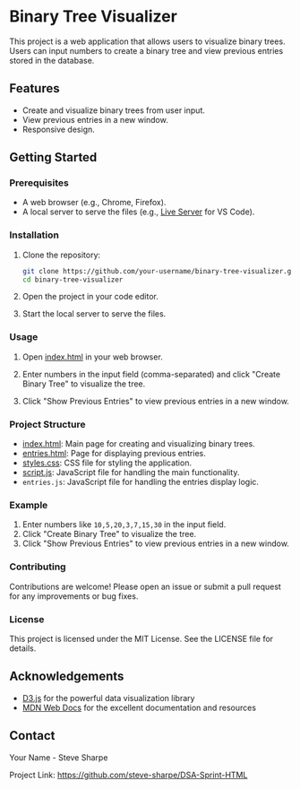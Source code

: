 # Binary Tree Visualizer

This project is a web application that allows users to visualize binary trees. Users can input numbers to create a binary tree and view previous entries stored in the database.

## Features

- Create and visualize binary trees from user input.
- View previous entries in a new window.
- Responsive design.

## Getting Started

### Prerequisites

- A web browser (e.g., Chrome, Firefox).
- A local server to serve the files (e.g., [Live Server](https://marketplace.visualstudio.com/items?itemName=ritwickdey.LiveServer) for VS Code).

### Installation

1. Clone the repository:
    ```sh
    git clone https://github.com/your-username/binary-tree-visualizer.git
    cd binary-tree-visualizer
    ```

2. Open the project in your code editor.

3. Start the local server to serve the files.

### Usage

1. Open [index.html](http://_vscodecontentref_/1) in your web browser.

2. Enter numbers in the input field (comma-separated) and click "Create Binary Tree" to visualize the tree.

3. Click "Show Previous Entries" to view previous entries in a new window.

### Project Structure

- [index.html](http://_vscodecontentref_/2): Main page for creating and visualizing binary trees.
- [entries.html](http://_vscodecontentref_/3): Page for displaying previous entries.
- [styles.css](http://_vscodecontentref_/4): CSS file for styling the application.
- [script.js](http://_vscodecontentref_/5): JavaScript file for handling the main functionality.
- `entries.js`: JavaScript file for handling the entries display logic.

### Example

1. Enter numbers like `10,5,20,3,7,15,30` in the input field.
2. Click "Create Binary Tree" to visualize the tree.
3. Click "Show Previous Entries" to view previous entries in a new window.

### Contributing

Contributions are welcome! Please open an issue or submit a pull request for any improvements or bug fixes.

### License

This project is licensed under the MIT License. See the LICENSE file for details.

## Acknowledgements

- [D3.js](https://d3js.org/) for the powerful data visualization library
- [MDN Web Docs](https://developer.mozilla.org/) for the excellent documentation and resources

## Contact

Your Name - Steve Sharpe

Project Link: https://github.com/steve-sharpe/DSA-Sprint-HTML
